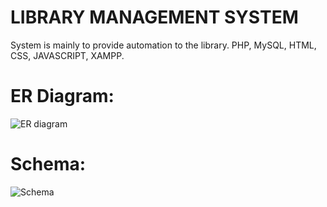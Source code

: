 # LIBRARY MANAGEMENT SYSTEM
System is mainly to provide automation to the library. PHP, MySQL, HTML, CSS, JAVASCRIPT, XAMPP.

# ER Diagram:

![ER diagram](https://user-images.githubusercontent.com/77006326/131849640-3c616720-2d24-4d2b-aeec-9c3ee9627ccb.jpeg)


# Schema:

![Schema](https://user-images.githubusercontent.com/77006326/131849673-a2c6ab0f-5032-4f62-a071-54b33eebdb4f.jpeg)

